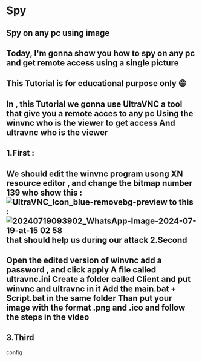 # Spy
Spy on any pc using image 
--------------------------------------------------------------------------------
Today, I'm gonna show you how to spy on any pc and get remote access using a single picture
--------------------------------------------------------------------------------
This Tutorial is for educational purpose only 😁
--------------------------------------------------------------------------------
In , this Tutorial we gonna use UltraVNC
a tool that give you a remote acces to any pc
Using the winvnc who is the viewer to get access
And ultravnc who is the viewer 
--------------------------------------------------------------------------------
1.First :
--------------------------------------------------------------------------------
We should edit the winvnc program usong XN resource editor , and change the bitmap number 139 who show this :
![UltraVNC_Icon_blue-removebg-preview](https://github.com/user-attachments/assets/59fc3e1e-f639-4d68-9ce1-f0ea0512f9c6)
to this :
![20240719093902_WhatsApp-Image-2024-07-19-at-15 02 58](https://github.com/user-attachments/assets/72bdee0b-ee3a-4095-824a-b0fd0ed704c4)
that should help us during our attack
2.Second
--------------------------------------------------------------------------------
Open the edited version of winvnc  add a password , and click apply
A file called ultravnc.ini
Create a folder called Client and put winvnc and ultravnc in it
Add the main.bat + Script.bat in the same folder
Than put your image with the format .png and .ico and follow the steps in the video
--------------------------------------------------------------------------------
3.Third
--------------------------------------------------------------------------------
config
